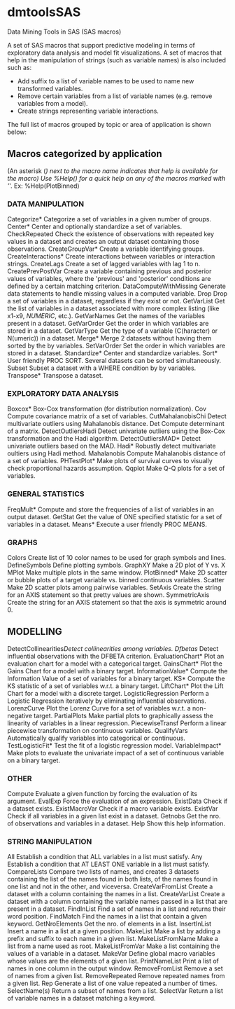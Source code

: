 # dmtoolsSAS
Data Mining Tools in SAS (SAS macros)

A set of SAS macros that support predictive modeling in terms of exploratory data analysis and model fit visualizations.
A set of macros that help in the manipulation of strings (such as variable names) is also included such as:
- Add suffix to a list of variable names to be used to name new transformed variables.
- Remove certain variables from a list of variable names (e.g. remove variables from a model).
- Create strings representing variable interactions.

The full list of macros grouped by topic or area of application is shown below:

## Macros categorized by application
(An asterisk (*) next to the macro name indicates that help is available for the macro)
Use %Help(<macro-name>) for a quick help on any of the macros marked with '*'.
Ex: %Help(PlotBinned)

### DATA MANIPULATION
Categorize*          Categorize a set of variables in a given number of groups.
Center*              Center and optionally standardize a set of variables.
CheckRepeated        Check the existence of observations with repeated key values in a dataset
                     and creates an output dataset containing those observations.
CreateGroupVar*      Create a variable identifying groups.
CreateInteractions*  Create interactions between variables or interaction strings.
CreateLags           Create a set of lagged variables with lag 1 to n.
CreatePrevPostVar    Create a variable containing previous and posterior values of variables,
                     where the 'previous' and 'posterior' conditions are defined by a certain
                     matching criterion.
DataComputeWithMissing Generate data statements to handle missing values in a computed variable.
Drop                 Drop a set of variables in a dataset, regardless if they exist or not.
GetVarList           Get the list of variables in a dataset associated with more complex listing
                     (like x1-x9, _NUMERIC_, etc.).
GetVarNames          Get the names of the variables present in a dataset.
GetVarOrder          Get the order in which variables are stored in a dataset.
GetVarType           Get the type of a variable (C(haracter) or N(umeric)) in a dataset.
Merge*               Merge 2 datasets without having them sorted by the by variables.
SetVarOrder          Set the order in which variables are stored in a dataset.
Standardize*         Center and standardize variables.
Sort*                User friendly PROC SORT. Several datasets can be sorted simultaneously.
Subset               Subset a dataset with a WHERE condition by by variables.
Transpose*           Transpose a dataset.

### EXPLORATORY DATA ANALYSIS
Boxcox*              Box-Cox transformation (for distribution normalization).
Cov                  Compute covariance matrix of a set of variables.
CutMahalanobisChi    Detect multivariate outliers using Mahalanobis distance.
Det                  Compute determinant of a matrix.
DetectOutliersHadi   Detect univariate outliers using the Box-Cox transformation and the Hadi algorithm.
DetectOutliersMAD*   Detect univariate outliers based on the MAD.
Hadi*                Robustly detect multivariate oultiers using Hadi method.
Mahalanobis          Compute Mahalanobis distance of a set of variables.
PHTestPlot*          Make plots of survival curves to visually check proportional hazards assumption.
Qqplot               Make Q-Q plots for a set of variables.

### GENERAL STATISTICS
FreqMult*            Compute and store the frequencies of a list of variables in an output
                     dataset.
GetStat              Get the value of ONE specified statistic for a set of variables
                     in a dataset.
Means*               Execute a user friendly PROC MEANS.

### GRAPHS
Colors               Create list of 10 color names to be used for graph symbols and lines.
DefineSymbols        Define plotting symbols.
GraphXY              Make a 2D plot of Y vs. X
MPlot                Make multiple plots in the same window.
PlotBinned*          Make 2D scatter or bubble plots of a target variable vs. binned continuous variables.
Scatter              Make 2D scatter plots among pairwise variables.
SetAxis              Create the string for an AXIS statement so that pretty values are shown.
SymmetricAxis        Create the string for an AXIS statement so that the axis
                     is symmetric around 0.

## MODELLING
DetectCollinearities*Detect collinearities among variables.
Dfbetas*             Detect influential observations with the DFBETA criterion.
EvaluationChart*     Plot an evaluation chart for a model with a categorical target.
GainsChart*          Plot the Gains Chart for a model with a binary target.
InformationValue*    Compute the Information Value of a set of variables for a binary target.
KS*                  Compute the KS statistic of a set of variables w.r.t. a binary target.
LiftChart*           Plot the Lift Chart for a model with a discrete target.
LogisticRegression   Perform a Logistic Regression iteratively by eliminating influential
                     observations.
LorenzCurve          Plot the Lorenz Curve for a set of variables w.r.t. a non-negative target.
PartialPlots         Make partial plots to graphically assess the linearity of variables in a
                     linear regression.
PiecewiseTransf      Perform a linear piecewise transformation on continuous variables.
QualifyVars          Automatically qualify variables into categorical or continuous.
TestLogisticFit*     Test the fit of a logistic regression model.
VariableImpact*      Make plots to evaluate the univariate impact of a set of continuous variable
                     on a binary target.

### OTHER
Compute              Evaluate a given function by forcing the evaluation of its argument.
EvalExp              Force the evaluation of an expression.
ExistData            Check if a dataset exists.
ExistMacroVar        Check if a macro variable exists.
ExistVar             Check if all variables in a given list exist in a dataset.
Getnobs              Get the nro. of observations and variables in a dataset.
Help                 Show this help information.

### STRING MANIPULATION
All                  Establish a condition that ALL variables in a list must satisfy.
Any                  Establish a condition that AT LEAST ONE variable in a list must satisfy.
CompareLists         Compare two lists of names, and creates 3 datasets containing the list
                     of the names found in both lists, of the names found in one list and not
                     in the other, and viceversa.
CreateVarFromList    Create a dataset with a column containing the names in a list.
CreateVarList        Create a dataset with a column containing the variable names passed in a
                     list that are present in a dataset.
FindInList           Find a set of names in a list and returns their word position.
FindMatch            Find the names in a list that contain a given keyword.
GetNroElements       Get the nro. of elements in a list.
InsertInList         Insert a name in a list at a given position.
MakeList             Make a list by adding a prefix and suffix to each name in a given list.
MakeListFromName     Make a list from a name used as root.
MakeListFromVar      Make a list containing the values of a variable in a dataset.
MakeVar              Define global macro variables whose values are the elements of a given list.
PrintNameList        Print a list of names in one column in the output window.
RemoveFromList       Remove a set of names from a given list.
RemoveRepeated       Remove repeated names from a given list.
Rep                  Generate a list of one value repeated a number of times.
SelectName(s)        Return a subset of names from a list.
SelectVar            Return a list of variable names in a dataset matching a keyword.


